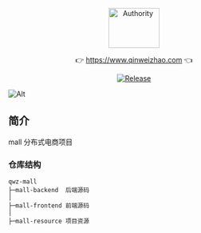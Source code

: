 <p align="center">
  <a class="logo" href="https://github.com/qinweizhao/qwz-mall">
    <img src="https://cdn.jsdelivr.net/gh/qinweizhao/qwz-mall@master/logo.png" height="80" width="45%" alt="Authority">
  </a>
</p>

<p align="center">
👉 <a href="https://www.qinweizhao.com">https://www.qinweizhao.com</a> 👈
</p>

<p align="center">
  <a href="https://github.com/qinweizhao/qwz-mall" target="_blank">
    <img src="https://img.shields.io/github/v/release/qinweizhao/qwz-mall?include_prereleases" alt="Release"/>
  </a>
</p>


![Alt](https://repobeats.axiom.co/api/embed/1457d2b5b2ef5681766d4dbd3ff20021bc72b020.svg "Repobeats analytics image")
## 简介

mall 分布式电商项目

### 仓库结构

```
qwz-mall
├─mall-backend  后端源码
│
├─mall-frontend 前端源码
│ 
├─mall-resource 项目资源
```
